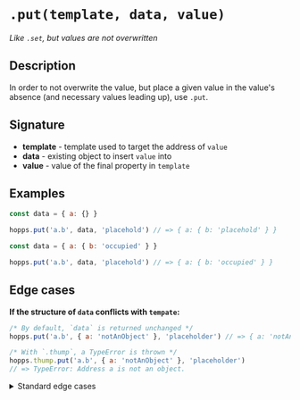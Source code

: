 # `.put(template, data, value)`
_Like `.set`, but values are not overwritten_

## Description
In order to not overwrite the value, but place a given value in the value's absence (and necessary values leading up), use `.put`.

## Signature
 - **template** - template used to target the address of `value`
 - **data** - existing object to insert `value` into
 - **value** - value of the final property in `template`

## Examples
```js
const data = { a: {} }

hopps.put('a.b', data, 'placehold') // => { a: { b: 'placehold' } }
```

```js
const data = { a: { b: 'occupied' } }

hopps.put('a.b', data, 'placehold') // => { a: { b: 'occupied' } }
```

## Edge cases

**If the structure of `data` conflicts with `tempate`:**
```js
/* By default, `data` is returned unchanged */
hopps.put('a.b', { a: 'notAnObject' }, 'placeholder') // => { a: 'notAnObject' }

/* With `.thump`, a TypeError is thrown */
hopps.thump.put('a.b', { a: 'notAnObject' }, 'placeholder')
// => TypeError: Address a is not an object.
```

<details>
  <summary>Standard edge cases</summary>

  **If `template` is not a string nor an array:**
  ```js
  /* By default, `data` is returned unchanged */
  hopps.set(42, { a: 'carrot' }, 'hi!') // => { a: 'carrot' }

  /* With `.thump`, a TypeError is thrown */
  hopps.thump.set(42, { a: 'carrot' }, 'hi!')
  // => TypeError: template must be of type string or array, recieved number.
  ```

  **If `data` is not an object:**
  ```js
  /* By default, an empty object is used in place, so that the insertion may take place */
  hopps.set('a.b.c', null, 'hi!') // => { a: { b: { c: 'hi!' } } }

  /* With `.thump`, a TypeError is thrown */
  hopps.thump.set('a.b.c', null, 'hi!') // => TypeError: data must be an object, recieved null.
  ```

  **If `value` is undefined:**
  ```js
  /* By default, `value` is set to undefined */
  hopps.set('a.b', {}, undefined) // => { a: { b: undefined } }

  /* With `.thump`, a TypeError is thrown */
  hopps.thump.set('a.b', {}, undefined) // => TypeError: value must be specified, recieved undefined.
  ```
</details>
